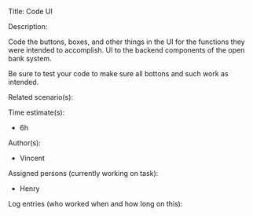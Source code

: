 Title: Code UI

Description:

  Code the buttons, boxes, and other things in the UI for the
  functions they were intended to accomplish. UI to the backend components of
  the open bank system.

  Be sure to test your code to make sure all bottons and such work as intended.
  
Related scenario(s):

  
  
Time estimate(s):

 - 6h

Author(s):

  - Vincent

Assigned persons (currently working on task):

 - Henry

Log entries (who worked when and how long on this):

	